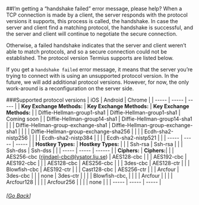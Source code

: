 ##I’m getting a “handshake failed” error message, please help?
When a TCP connection is made by a client, the server responds with the protocol versions it supports, this process is called, the handshake. In case the server and client find a matching protocol, the handshake is successful, and the server and client will continue to negotiate the secure connection.

Otherwise, a failed handshake indicates that the server and client weren’t able to match protocols, and so a secure connection could not be established. The protocol version Termius supports are listed below.

If you get a `handshake failed` error message, it means that the server you’re trying to connect with is using an unsupported protocol version. In the future, we will add additional protocol versions. However, for now, the only work-around is a reconfiguration on the server side.

###Supported protocol versions
| iOS | Android | Chrome |
| ----- | ----- | ----- |
| __Key Exchange Methods:__ | __Key Exchange Methods:__ | __Key Exchange Methods:__ |
| Diffie-Hellman-group1-sha1 | Diffie-Hellman-group1-sha1 | Coming soon |
| Diffie-Hellman-group14-sha1 | Diffie-Hellman-group14-sha1 |  |
| Diffie-Hellman-group-exchange-sha1 | Diffie-Hellman-group-exchange-sha1 |  |
|  | Diffie-Hellman-group-exchange-sha256 |  |
|  | Ecdh-sha2-nistp256 |  |
|  | Ecdh-sha2-nistp384 |  |
|  | Ecdh-sha2-nistp521 |  |
| ----- | ----- | ----- |
| __Hostkey Types:__ | __Hostkey Types:__ |  |
| Ssh-rsa | Ssh-rsa |  |
| Ssh-dss | Ssh-dss |  |
| ----- | ----- | ------ |
| __Ciphers:__ | __Ciphers:__|  |
| AES256-cbc (rijndael-cbc@lysator.liu.se) | AES128-cbc |  |
| AES192-cbc | AES192-cbc |  |
| AES128-cbc | AES256-cbc |  |
| 3des-cbc | AES128-ctr |  |
| Blowfish-cbc | AES192-ctr |  |
| Cast128-cbc | AES256-ctr |  |
| Arcfour | 3des-cbc |  |
| none | 3des-ctr |  |
|  | Blowfish-cbc, |  |
|  | Arcfour |  |
|  | Arcfour128 |  |
|  | Arcfour256 |  |
|  | none |  |
| ----- | ----- | ----- |

###### [[Go Back](README.md)]
